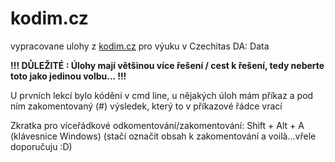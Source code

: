 # kodim.cz
vypracovane ulohy z [kodim.cz](https://kodim.cz/czechitas/python-data) pro výuku v Czechitas DA: Data

**!!!
DŮLEŽITÉ : Úlohy mají většinou více řešení / cest k řešení, tedy neberte toto jako jedinou volbu...
!!!**

U prvních lekcí bylo kódění v cmd line, u nějakých úloh mám příkaz a pod ním zakomentovaný (#) výsledek, 
který to v příkazové řádce vrací 

Zkratka pro víceřádkové odkomentování/zakomentování: Shift + Alt + A (klávesnice Windows) 
(stačí označit obsah k zakomentování a voilà...vřele doporučuju :D)
